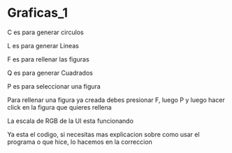 # Graficas_1

C es para generar circulos

L es para generar Lineas

F es para rellenar las figuras

Q es para generar Cuadrados

P es para seleccionar una figura

Para rellenar una figura ya creada debes presionar F, luego P y luego hacer click en la figura que quieres rellena

La escala de RGB de la UI esta funcionando

Ya esta el codigo, si necesitas mas explicacion sobre como usar el programa o que hice, lo hacemos en la correccion

